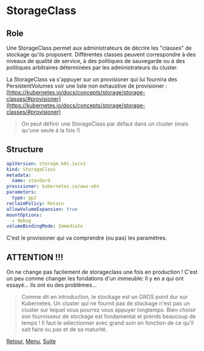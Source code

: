 # StorageClass
## Role
Une StorageClass permet aux administrateurs de décrire les "classes" de stockage qu'ils proposent. 
Différentes classes peuvent correspondre à des niveaux de qualité de service, à des politiques de sauvegarde ou à des politiques arbitraires déterminées par les administrateurs du cluster.

La StorageClass va s'appuyer sur un provisioner qui lui fournira des PersistentVolumes 
voir une liste non exhaustive de provisioner : [https://kubernetes.io/docs/concepts/storage/storage-classes/#provisioner](https://kubernetes.io/docs/concepts/storage/storage-classes/#provisioner)

> On peut définir une StorageClass par défaut dans un cluster (mais qu'une seule à la fois !)

## Structure
```yaml
apiVersion: storage.k8s.io/v1
kind: StorageClass
metadata:
  name: standard
provisioner: kubernetes.io/aws-ebs
parameters:
  type: gp2
reclaimPolicy: Retain
allowVolumeExpansion: true
mountOptions:
  - debug
volumeBindingMode: Immediate
```
C'est le provisioner qui va comprendre (ou pas) les paramètres.

## ATTENTION !!!
On ne change pas facilement de storageclass une fois en production ! 
C'est un peu comme changer les fondations d'un immeuble: Il y en a qui ont essayé... ils ont eu des problèmes...

> Comme dit en introduction, le stockage est un GROS point dur sur Kubernetes.
Un cluster qui ne fournit pas de stockage n'est pas un cluster sur lequel vous pourrez vous appuyer longtemps.
Bien choisir son fournisseur de stockage est fondamental et prends beaucoup de temps !
Il faut le sélectionner avec grand soin en fonction de ce qu'il sait faire ou pas et de sa maturité.


[Retour](https://obeyler.github.io/Formation-K8S/Chapitres/PersistentVolume.html), [Menu](https://obeyler.github.io/Formation-K8S/), [Suite](https://obeyler.github.io/Formation-K8S/Chapitres/PersistentVolumeClaim.html)

